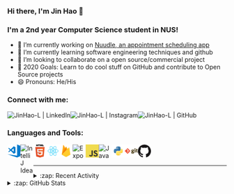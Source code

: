 ### Hi there, I'm Jin Hao 👋

### I'm a 2nd year Computer Science student in NUS!
- 🔭 I’m currently working on [Nuudle, an appointment scheduling app](https://ay2021s1-cs2103t-t12-4.github.io/tp/)
- 🌱 I’m currently learning software engineering techniques and github
- 👯 I’m looking to collaborate on a open source/commercial project
- 🥅 2020 Goals: Learn to do cool stuff on GitHub and contribute to Open Source projects
- 😄 Pronouns: He/His

### Connect with me:
<!-- [<img align="left" alt="<my website>.com" src="https://raw.githubusercontent.com/iconic/open-iconic/master/svg/globe.svg" />][website] -->
[<img align="left" alt="JinHao-L | LinkedIn" src="https://img.shields.io/badge/linkedin-%230077B5.svg?&style=for-the-badge&logo=linkedin&logoColor=white" />][linkedin]
[<img align="left" alt="JinHao-L | Instagram" src="https://img.shields.io/badge/instagram-%23E4405F.svg?&style=for-the-badge&logo=instagram&logoColor=white" />][instagram]
<!-- [<img align="left" alt="JinHao-L | Medium" src="https://img.shields.io/badge/medium-%2312100E.svg?&style=for-the-badge&logo=medium&logoColor=white" />][medium] -->
[<img align="left" alt="JinHao-L | GitHub" src="https://img.shields.io/badge/github-%23100000.svg?&style=for-the-badge&logo=github&logoColor=white" />][github]

<br/>

### Languages and Tools:

[<img align="left" alt="Visual Studio Code" width="30px" src="https://raw.githubusercontent.com/github/explore/80688e429a7d4ef2fca1e82350fe8e3517d3494d/topics/visual-studio-code/visual-studio-code.png" />](https://github.com/topics/visual-studio-code)

[<img align="left" alt="IntelliJ Idea" width="30px" src="https://www.jetbrains.com/idea/img/idea-edu.svg" />](https://github.com/topics/intellij-idea)

[<img align="left" alt="HTML5" width="30px" src="https://raw.githubusercontent.com/github/explore/80688e429a7d4ef2fca1e82350fe8e3517d3494d/topics/html/html.png" />](https://github.com/topics/html5)

<!-- [<img align="left" alt="CSS3" height="32" width="32" src="https://cdn.jsdelivr.net/npm/simple-icons@v3/icons/css3.svg" />](https://github.com/topics/css3) -->

[<img align="left" alt="React Native" width="30px" src="https://raw.githubusercontent.com/github/explore/80688e429a7d4ef2fca1e82350fe8e3517d3494d/topics/react-native/react-native.png" />](https://github.com/topics/react-native)

[<img align="left" alt="Firebase" width="30px" src="https://raw.githubusercontent.com/github/explore/80688e429a7d4ef2fca1e82350fe8e3517d3494d/topics/firebase/firebase.png" />](https://github.com/topics/firebase)

[<img align="left" alt="Expo" width="30px" src="https://cdn.jsdelivr.net/npm/simple-icons@v3/icons/expo.svg" />](https://github.com/topics/expo)

[<img align="left" alt="JavaScript" width="30px" src="https://raw.githubusercontent.com/github/explore/80688e429a7d4ef2fca1e82350fe8e3517d3494d/topics/javascript/javascript.png" />](https://github.com/topics/javascript)

[<img align="left" alt="Java" width="30px" src="https://simpleicons.org/icons/java.svg" />](https://github.com/topics/java)

[<img align="left" alt="Python" width="30px" src="https://raw.githubusercontent.com/github/explore/80688e429a7d4ef2fca1e82350fe8e3517d3494d/topics/python/python.png" />](https://github.com/topics/python)

[<img align="left" alt="Git" width="30px" src="https://raw.githubusercontent.com/github/explore/80688e429a7d4ef2fca1e82350fe8e3517d3494d/topics/git/git.png" />](https://github.com/topics/git)

[<img align="left" alt="GitHub" width="30px" src="https://raw.githubusercontent.com/github/explore/78df643247d429f6cc873026c0622819ad797942/topics/github/github.png" />](https://github.com/topics/github)

<br />
<br />

---
<details>
  <summary>:zap: Recent Activity</summary>
  
  <!--START_SECTION:activity-->
1. 🎉 Merged PR [#102](https://github.com/AY2021S1-CS2103T-T12-4/tp/pull/102) in [AY2021S1-CS2103T-T12-4/tp](https://github.com/AY2021S1-CS2103T-T12-4/tp)
2. 🗣 Commented on [#102](https://github.com/AY2021S1-CS2103T-T12-4/tp/issues/102) in [AY2021S1-CS2103T-T12-4/tp](https://github.com/AY2021S1-CS2103T-T12-4/tp)
3. 💪 Opened PR [#102](https://github.com/AY2021S1-CS2103T-T12-4/tp/pull/102) in [AY2021S1-CS2103T-T12-4/tp](https://github.com/AY2021S1-CS2103T-T12-4/tp)
4. 🗣 Commented on [#11](https://github.com/AY2021S1-CS2103T-T12-4/tp/issues/11) in [AY2021S1-CS2103T-T12-4/tp](https://github.com/AY2021S1-CS2103T-T12-4/tp)
5. ❗️ Closed issue [#24](https://github.com/AY2021S1-CS2103T-T12-4/tp/issues/24) in [AY2021S1-CS2103T-T12-4/tp](https://github.com/AY2021S1-CS2103T-T12-4/tp)
  <!--END_SECTION:activity-->
</details>
<details>
  <summary>:zap: GitHub Stats</summary>
  
  <img align="left" alt="JinHao-L's Github Stats" src="https://github-readme-stats-git-master.jinhao-l.vercel.app/api?username=jinhao-l&show_icons=true&hide_border=true&theme=buefy" />

  <!-- ![Top Langs](https://github-readme-stats-git-master.jinhao-l.vercel.app/api/top-langs/?username=jinhao-l&count_private=true&layout=compact) -->
</details>

<!-- [website]: <my website> -->
[instagram]: https://www.instagram.com/jin_haooo/
[linkedin]: https://www.linkedin.com/in/jin-hao-l/
[github]: https://github.com/JinHao-L
